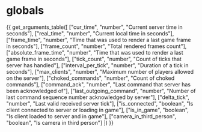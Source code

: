 # globals

{{ get_arguments_table([
    ["cur_time",                "number",           "Current server time in seconds"],
    ["real_time",               "number",           "Current local time in seconds"],
    ["frame_time",              "number",           "Time that was used to render a last game frame in seconds"],
    ["frame_count",             "number",           "Total rendered frames count"],
    ["absolute_frame_time",     "number",           "Time that was used to render a last game frame in seconds"],
    ["tick_count",              "number",           "Count of ticks that server has handled"],
    ["interval_per_tick",       "number",           "Duration of a tick in seconds"],
    ["max_clients",             "number",           "Maximum number of players allowed on the server"],
    ["choked_commands",         "number",           "Count of choked commands"],
    ["command_ack",             "number",           "Last command that server has been acknowledged of"],
    ["last_outgoing_command",   "number",           "Number of last command sequence number acknowledged by server"],
    ["delta_tick",              "number",           "Last valid received server tick"],
    ["is_connected",            "boolean",          "Is client connected to server or loading in game"],
    ["is_in_game",              "boolean",          "Is client loaded to server and in game"],
    ["camera_in_third_person",  "boolean",          "Is camera in third person"]
]) }}